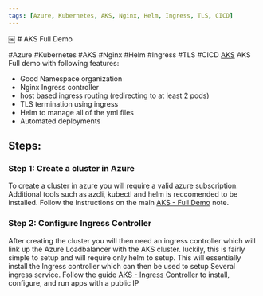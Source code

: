 ```yaml
---
tags: [Azure, Kubernetes, AKS, Nginx, Helm, Ingress, TLS, CICD]
---
```

￼ # AKS Full Demo

#Azure #Kubernetes #AKS #Nginx #Helm #Ingress #TLS #CICD
[AKS](Microservice%20Architecture/AKS/AKS.md)
AKS Full demo with following features:

- Good Namespace organization
- Nginx Ingress controller
- host based ingress routing (redirecting to at least 2 pods)
- TLS termination using ingress
- Helm to manage all of the yml files
- Automated deployments 

## Steps:

### Step 1: Create a cluster in Azure
To create a cluster in azure you will require a valid azure subscription. Additional tools such as azcli, kubectl and helm is reccomended to be installed. Follow the Instructions on the main [AKS - Full Demo](Microservice%20Architecture/AKS/AKS%20-%20Full%20Demo.md) note.


### Step 2: Configure Ingress Controller
After creating the cluster you will then need an ingress controller which will link up the Azure Loadbalancer with the AKS cluster. luckily, this is fairly simple to setup and will require only helm to setup. This will essentially install the Ingress controller which can then be used to setup Several ingress service. Follow the guide [AKS - Ingress Controller](Microservice%20Architecture/AKS/AKS%20-%20Ingress%20Controller.md) to install, configure, and run apps with a public IP


